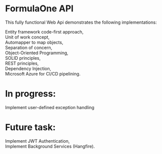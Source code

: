 # FormulaOne API 

This fully functional Web Api demonstrates the following implementations:  

Entity framework code-first approach,  
Unit of work concept,  
Automapper to map objects,  
Separation of concern,  
Object-Oriented Programming,  
SOLID principles,  
REST principles,<br />
Dependency Injection,<br />
Microsoft Azure for CI/CD pipelining.  

# In progress:

Implement user-defined exception handling

# Future task:

Implement JWT Authentication,  
Implement Background Services (Hangfire).
